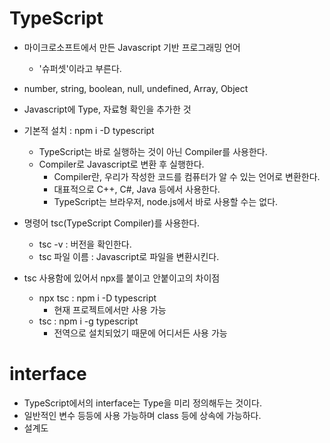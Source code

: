 # TypeScript

- 마이크로소프트에서 만든 Javascript 기반 프로그래밍 언어
  - '슈퍼셋'이라고 부른다.
- number, string, boolean, null, undefined, Array, Object
- Javascript에 Type, 자료형 확인을 추가한 것
- 기본적 설치 : npm i -D typescript

  - TypeScript는 바로 실행하는 것이 아닌 Compiler를 사용한다.
  - Compiler로 Javascript로 변환 후 실행한다.
    - Compiler란, 우리가 작성한 코드를 컴퓨터가 알 수 있는 언어로 변환한다.
    - 대표적으로 C++, C#, Java 등에서 사용한다.
    - TypeScript는 브라우저, node.js에서 바로 사용할 수는 없다.

- 명령어 tsc(TypeScript Compiler)를 사용한다.
  - tsc -v : 버전을 확인한다.
  - tsc 파일 이름 : Javascript로 파일을 변환시킨다.
- tsc 사용함에 있어서 npx를 붙이고 안붙이고의 차이점
  - npx tsc : npm i -D typescript
    - 현재 프로젝트에서만 사용 가능
  - tsc : npm i -g typescript
    - 전역으로 설치되었기 때문에 어디서든 사용 가능

# interface

- TypeScript에서의 interface는 Type을 미리 정의해두는 것이다.
- 일반적인 변수 등등에 사용 가능하며 class 등에 상속에 가능하다.
- 설계도
